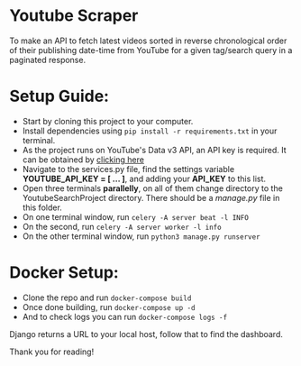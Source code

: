 # Youtube Scraper

To make an API to fetch latest videos sorted in reverse chronological order of their publishing date-time from YouTube for a given tag/search query in a paginated response.

# Setup Guide:

- Start by cloning this project to your computer.
- Install dependencies using `pip install -r requirements.txt` in your terminal.
- As the project runs on YouTube's Data v3 API, an API key is required. It can be obtained by [clicking here](https://developers.google.com/youtube/v3/getting-started)
- Navigate to the services.py file, find the settings variable **YOUTUBE_API_KEY = [ ... ]**, and adding your __API_KEY__ to this list.
- Open three terminals __parallelly__, on all of them change directory to the YoutubeSearchProject directory. There should be a _manage.py_ file in this folder.
- On one terminal window, run `celery -A server beat -l INFO`
- On the second, run `celery -A server worker -l info`
- On the other terminal window, run `python3 manage.py runserver`

# Docker Setup:
- Clone the repo and run `docker-compose build`
- Once done building, run `docker-compose up -d`
- And to check logs you can run `docker-compose logs -f`

Django returns a URL to your local host, follow that to find the dashboard.

Thank you for reading!
